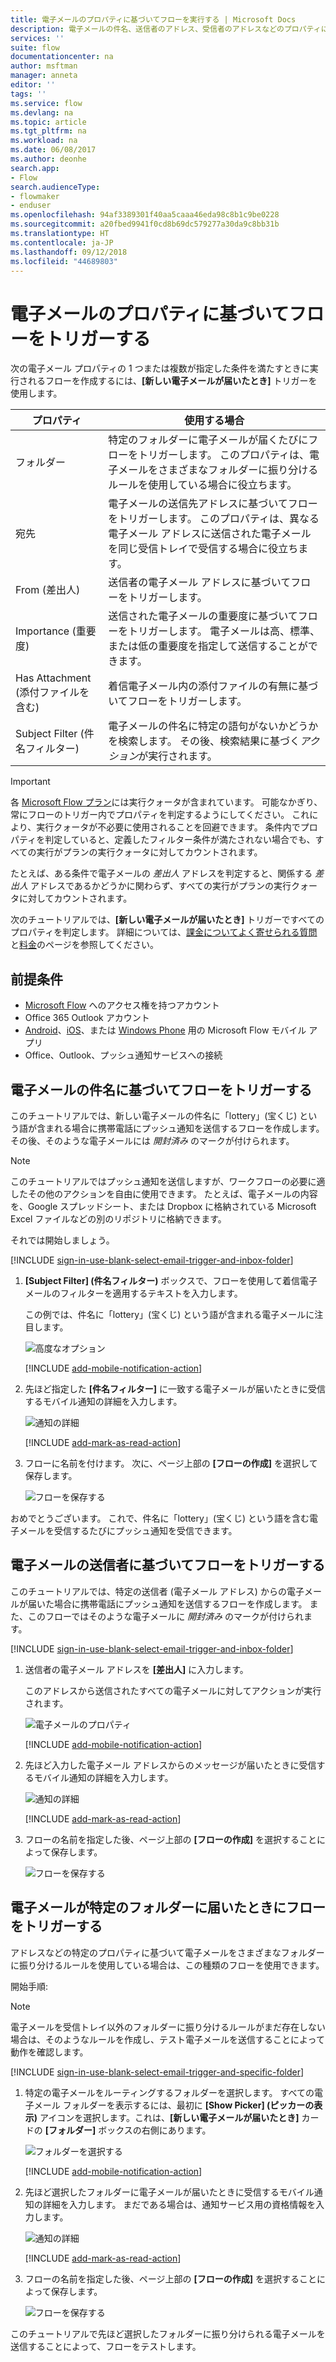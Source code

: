 ```yaml
---
title: 電子メールのプロパティに基づいてフローを実行する | Microsoft Docs
description: 電子メールの件名、送信者のアドレス、受信者のアドレスなどのプロパティに基づいてフローを開始します。
services: ''
suite: flow
documentationcenter: na
author: msftman
manager: anneta
editor: ''
tags: ''
ms.service: flow
ms.devlang: na
ms.topic: article
ms.tgt_pltfrm: na
ms.workload: na
ms.date: 06/08/2017
ms.author: deonhe
search.app:
- Flow
search.audienceType:
- flowmaker
- enduser
ms.openlocfilehash: 94af3389301f40aa5caaa46eda98c8b1c9be0228
ms.sourcegitcommit: a20fbed9941f0cd8b69dc579277a30da9c8bb31b
ms.translationtype: HT
ms.contentlocale: ja-JP
ms.lasthandoff: 09/12/2018
ms.locfileid: "44689803"
---
```

# <a name="trigger-a-flow-based-on-email-properties"></a>電子メールのプロパティに基づいてフローをトリガーする
次の電子メール プロパティの 1 つまたは複数が指定した条件を満たすときに実行されるフローを作成するには、**[新しい電子メールが届いたとき]** トリガーを使用します。

| プロパティ | 使用する場合 |
| --- | --- |
| フォルダー |特定のフォルダーに電子メールが届くたびにフローをトリガーします。 このプロパティは、電子メールをさまざまなフォルダーに振り分けるルールを使用している場合に役立ちます。 |
| 宛先 |電子メールの送信先アドレスに基づいてフローをトリガーします。 このプロパティは、異なる電子メール アドレスに送信された電子メールを同じ受信トレイで受信する場合に役立ちます。 |
| From (差出人) |送信者の電子メール アドレスに基づいてフローをトリガーします。 |
| Importance (重要度) |送信された電子メールの重要度に基づいてフローをトリガーします。 電子メールは高、標準、または低の重要度を指定して送信することができます。 |
| Has Attachment (添付ファイルを含む) |着信電子メール内の添付ファイルの有無に基づいてフローをトリガーします。 |
| Subject Filter (件名フィルター) |電子メールの件名に特定の語句がないかどうかを検索します。 その後、検索結果に基づく*アクション*が実行されます。 |

> [!IMPORTANT]
> 各 [Microsoft Flow プラン](https://flow.microsoft.com/pricing/)には実行クォータが含まれています。 可能なかぎり、常にフローのトリガー内でプロパティを判定するようにしてください。 これにより、実行クォータが不必要に使用されることを回避できます。 条件内でプロパティを判定していると、定義したフィルター条件が満たされない場合でも、すべての実行がプランの実行クォータに対してカウントされます。 

たとえば、ある条件で電子メールの *差出人* アドレスを判定すると、関係する *差出人* アドレスであるかどうかに関わらず、すべての実行がプランの実行クォータに対してカウントされます。
> 
> 

次のチュートリアルでは、**[新しい電子メールが届いたとき]** トリガーですべてのプロパティを判定します。 詳細については、[課金についてよく寄せられる質問](billing-questions.md#what-counts-as-a-run)と[料金](https://ms.flow.microsoft.com/pricing/)のページを参照してください。

## <a name="prerequisites"></a>前提条件
* [Microsoft Flow](https://flow.microsoft.com) へのアクセス権を持つアカウント
* Office 365 Outlook アカウント
* [Android](https://aka.ms/flowmobiledocsandroid)、[iOS](https://aka.ms/flowmobiledocsios)、または [Windows Phone](https://aka.ms/flowmobilewindows) 用の Microsoft Flow モバイル アプリ
* Office、Outlook、プッシュ通知サービスへの接続

## <a name="trigger-a-flow-based-on-an-emails-subject"></a>電子メールの件名に基づいてフローをトリガーする
このチュートリアルでは、新しい電子メールの件名に「lottery」(宝くじ) という語が含まれる場合に携帯電話にプッシュ通知を送信するフローを作成します。 その後、そのような電子メールには *開封済み* のマークが付けられます。

>[!NOTE]
>このチュートリアルではプッシュ通知を送信しますが、ワークフローの必要に適したその他のアクションを自由に使用できます。 たとえば、電子メールの内容を、Google スプレッドシート、または Dropbox に格納されている Microsoft Excel ファイルなどの別のリポジトリに格納できます。

それでは開始しましょう。

[!INCLUDE [sign-in-use-blank-select-email-trigger-and-inbox-folder](includes/sign-in-use-blank-select-email-trigger-and-inbox-folder.md)]

1. **[Subject Filter] (件名フィルター)** ボックスで、フローを使用して着信電子メールのフィルターを適用するテキストを入力します。
   
     この例では、件名に「lottery」(宝くじ) という語が含まれる電子メールに注目します。
   
    ![高度なオプション](./media/email-triggers/email-triggers-subject-text.png)

    [!INCLUDE [add-mobile-notification-action](includes/add-mobile-notification-action.md)]

1. 先ほど指定した **[件名フィルター]** に一致する電子メールが届いたときに受信するモバイル通知の詳細を入力します。
   
    ![通知の詳細](./media/email-triggers/email-triggers-4.png)

    [!INCLUDE [add-mark-as-read-action](includes/add-mark-as-read-action.md)]

1. フローに名前を付けます。 次に、ページ上部の **[フローの作成]** を選択して保存します。
   
    ![フローを保存する](./media/email-triggers/email-triggers-subject-notification.png)

おめでとうございます。 これで、件名に「lottery」(宝くじ) という語を含む電子メールを受信するたびにプッシュ通知を受信できます。

## <a name="trigger-a-flow-based-on-an-emails-sender"></a>電子メールの送信者に基づいてフローをトリガーする
このチュートリアルでは、特定の送信者 (電子メール アドレス) からの電子メールが届いた場合に携帯電話にプッシュ通知を送信するフローを作成します。 また、このフローではそのような電子メールに *開封済み* のマークが付けられます。

[!INCLUDE [sign-in-use-blank-select-email-trigger-and-inbox-folder](includes/sign-in-use-blank-select-email-trigger-and-inbox-folder.md)]

1. 送信者の電子メール アドレスを **[差出人]** に入力します。 
   
     このアドレスから送信されたすべての電子メールに対してアクションが実行されます。
   
    ![電子メールのプロパティ](./media/email-triggers/email-triggers-from.png)

    [!INCLUDE [add-mobile-notification-action](includes/add-mobile-notification-action.md)]

1. 先ほど入力した電子メール アドレスからのメッセージが届いたときに受信するモバイル通知の詳細を入力します。
   
    ![通知の詳細](./media/email-triggers/email-triggers-sender-notification.png)

    [!INCLUDE [add-mark-as-read-action](includes/add-mark-as-read-action.md)]

1. フローの名前を指定した後、ページ上部の **[フローの作成]** を選択することによって保存します。
   
    ![フローを保存する](./media/email-triggers/email-triggers-sender-5.png)

## <a name="trigger-a-flow-when-emails-arrive-in-a-specific-folder"></a>電子メールが特定のフォルダーに届いたときにフローをトリガーする
アドレスなどの特定のプロパティに基づいて電子メールをさまざまなフォルダーに振り分けるルールを使用している場合は、この種類のフローを使用できます。

開始手順:

> [!NOTE]
> 電子メールを受信トレイ以外のフォルダーに振り分けるルールがまだ存在しない場合は、そのようなルールを作成し、テスト電子メールを送信することによって動作を確認します。
> 
> 

[!INCLUDE [sign-in-use-blank-select-email-trigger-and-specific-folder](includes/sign-in-use-blank-select-email-trigger-and-specific-folder.md)]

1. 特定の電子メールをルーティングするフォルダーを選択します。 すべての電子メール フォルダーを表示するには、最初に **[Show Picker] (ピッカーの表示)** アイコンを選択します。これは、**[新しい電子メールが届いたとき]** カードの **[フォルダー]** ボックスの右側にあります。
   
    ![フォルダーを選択する](./media/email-triggers/email-triggers-2.png)

    [!INCLUDE [add-mobile-notification-action](includes/add-mobile-notification-action.md)]

1. 先ほど選択したフォルダーに電子メールが届いたときに受信するモバイル通知の詳細を入力します。 まだである場合は、通知サービス用の資格情報を入力します。
   
    ![通知の詳細](./media/email-triggers/email-triggers-folder-notification.png)

    [!INCLUDE [add-mark-as-read-action](includes/add-mark-as-read-action.md)]

1. フローの名前を指定した後、ページ上部の **[フローの作成]** を選択することによって保存します。
   
    ![フローを保存する](./media/email-triggers/email-triggers-7.png)

このチュートリアルで先ほど選択したフォルダーに振り分けられる電子メールを送信することによって、フローをテストします。

